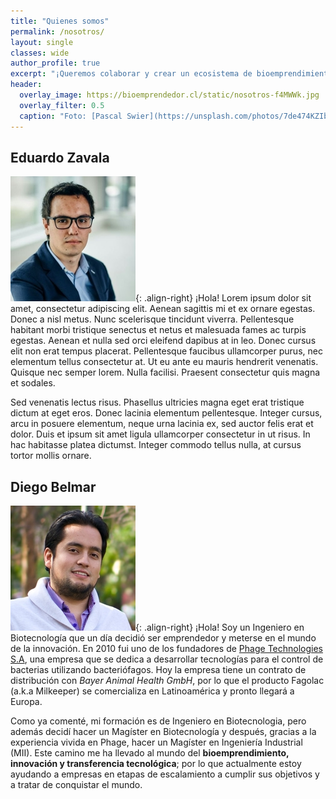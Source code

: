 ```yaml
---
title: "Quienes somos"
permalink: /nosotros/
layout: single
classes: wide
author_profile: true
excerpt: "¡Queremos colaborar y crear un ecosistema de bioemprendimiento!"
header:
  overlay_image: https://bioemprendedor.cl/static/nosotros-f4MWWk.jpg
  overlay_filter: 0.5
  caption: "Foto: [Pascal Swier](https://unsplash.com/photos/7de474KZIbs) @ Unsplash"
---
```


## Eduardo Zavala
![Eduardo Zavala](/assets/img/avatar-eduardo-200.jpg){: .align-right} ¡Hola!  Lorem ipsum dolor sit amet, consectetur adipiscing elit. Aenean sagittis mi et ex ornare egestas. Donec a nisl metus. Nunc scelerisque tincidunt viverra. Pellentesque habitant morbi tristique senectus et netus et malesuada fames ac turpis egestas. Aenean et nulla sed orci eleifend dapibus at in leo. Donec cursus elit non erat tempus placerat. Pellentesque faucibus ullamcorper purus, nec elementum tellus consectetur at. Ut eu ante eu mauris hendrerit venenatis. Quisque nec semper lorem. Nulla facilisi. Praesent consectetur quis magna et sodales.

Sed venenatis lectus risus. Phasellus ultricies magna eget erat tristique dictum at eget eros. Donec lacinia elementum pellentesque. Integer cursus, arcu in posuere elementum, neque urna lacinia ex, sed auctor felis erat et dolor. Duis et ipsum sit amet ligula ullamcorper consectetur in ut risus. In hac habitasse platea dictumst. Integer commodo tellus nulla, at cursus tortor mollis ornare.

## Diego Belmar
![Diego Belmar](/assets/img/avatar-diego-200.jpg){: .align-right} ¡Hola! Soy un Ingeniero en Biotecnología que un día decidió ser emprendedor y meterse en el mundo de la innovación. En 2010 fui uno de los fundadores de [Phage Technologies S.A](https://pht.cl), una empresa que se dedica a desarrollar tecnologías para el control de bacterias utilizando bacteriófagos. Hoy la empresa tiene un contrato de distribución con _Bayer Animal Health GmbH_, por lo que el producto Fagolac (a.k.a Milkeeper) se comercializa en Latinoamérica y pronto llegará a Europa.

Como ya comenté, mi formación es de Ingeniero en Biotecnologia, pero además decidí hacer un Magíster en Biotecnología y después, gracias a la experiencia vivida en Phage, hacer un Magíster en Ingeniería Industrial (MII). Este camino me ha llevado al mundo del **bioemprendimiento, innovación y transferencia tecnológica**; por lo que actualmente estoy ayudando a empresas en etapas de escalamiento a cumplir sus objetivos y a tratar de conquistar el mundo.
